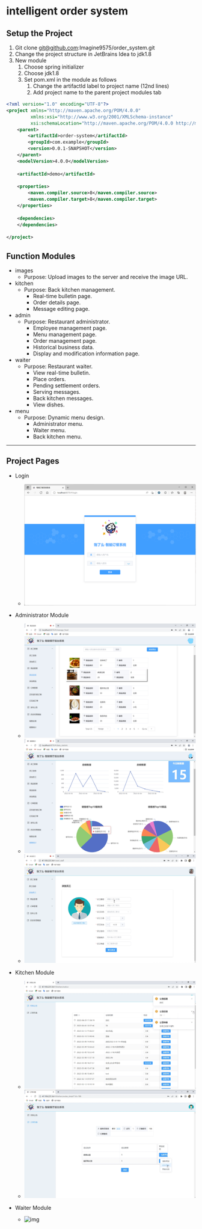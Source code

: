 # intelligent order system

## Setup the Project

1. Git clone git@github.com:Imagine9575/order_system.git
2. Change the project structure in JetBrains Idea to jdk1.8
3. New module
   1. Choose spring initializer
   2. Choose jdk1.8
   3. Set pom.xml in the module as follows
      1. Change the artifactId label to project name (12nd lines)
      2. Add <module>project name</module> to the parent project modules tab

```xml
<?xml version="1.0" encoding="UTF-8"?>
<project xmlns="http://maven.apache.org/POM/4.0.0"
         xmlns:xsi="http://www.w3.org/2001/XMLSchema-instance"
         xsi:schemaLocation="http://maven.apache.org/POM/4.0.0 http://maven.apache.org/xsd/maven-4.0.0.xsd">
    <parent>
        <artifactId>order-system</artifactId>
        <groupId>com.example</groupId>
        <version>0.0.1-SNAPSHOT</version>
    </parent>
    <modelVersion>4.0.0</modelVersion>

    <artifactId>demo</artifactId>

    <properties>
        <maven.compiler.source>8</maven.compiler.source>
        <maven.compiler.target>8</maven.compiler.target>
    </properties>

    <dependencies>
    </dependencies>

</project>
```

## Function Modules
<!-- 
* images
  * 用途：图片上传到服务器，返回图片 url
* kitchen
  * 用途：后厨管理
    * 实时公告页面
    * 订单详情页面
    * 消息编辑页面
* admin
  * 用途：餐厅管理员
    * 员工管理页面
    * 菜单管理页面
    * 订单管理页面
    * 历史经营数据
    * 展示与更改信息页面
* waiter
  * 用途：餐厅服务员
    * 查看实时公告
    * 点餐
    * 待结算订单
    * 传菜消息
    * 后厨消息
    * 查看菜品
* menu
  * 用途：动态菜单设计
    * 管理员菜单
    * 服务员菜单
    * 后厨菜单 
-->
* images
  * Purpose: Upload images to the server and receive the image URL.
* kitchen
  * Purpose: Back kitchen management.
    * Real-time bulletin page.
    * Order details page.
    * Message editing page.
* admin
  * Purpose: Restaurant administrator.
    * Employee management page.
    * Menu management page.
    * Order management page.
    * Historical business data.
    * Display and modification information page.
* waiter
  * Purpose: Restaurant waiter.
    * View real-time bulletin.
    * Place orders.
    * Pending settlement orders.
    * Serving messages.
    * Back kitchen messages.
    * View dishes.
* menu
  * Purpose: Dynamic menu design.
    * Administrator menu.
    * Waiter menu.
    * Back kitchen menu.

---

## Project Pages
<!-- 
* 登录
  * ![img](https://github.com/Hello-Imagine/order_system/blob/main/images/2.png)
* 管理员模块
  * ![img](https://github.com/Hello-Imagine/order_system/blob/main/images/1.png)
  * ![img](https://github.com/Hello-Imagine/order_system/blob/main/images/3.png)
  * ![img](https://github.com/Hello-Imagine/order_system/blob/main/images/10.png)
* 后厨模块
  * ![img](https://github.com/Hello-Imagine/order_system/blob/main/images/20.png)
  * ![img](https://github.com/Hello-Imagine/order_system/blob/main/images/21.png)
* 服务员模块
  * ![img](https://github.com/Hello-Imagine/order_system/blob/main/images/40.png) 
-->

* Login
  * ![img](https://github.com/Hello-Imagine/order_system/blob/main/images/2.png)

* Administrator Module
  * ![img](https://github.com/Hello-Imagine/order_system/blob/main/images/1.png)
  * ![img](https://github.com/Hello-Imagine/order_system/blob/main/images/3.png)
  * ![img](https://github.com/Hello-Imagine/order_system/blob/main/images/10.png)

* Kitchen Module
  * ![img](https://github.com/Hello-Imagine/order_system/blob/main/images/20.png)
  * ![img](https://github.com/Hello-Imagine/order_system/blob/main/images/21.png)

* Waiter Module
  * ![img](https://github.com/Hello-Imagine/order_system/blob/main/images/40.png)
